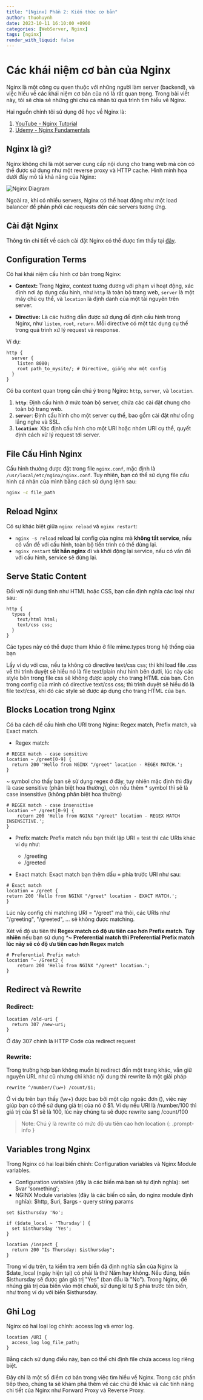 ```yaml
---
title: "[Nginx] Phần 2: Kiến thức cơ bản"
author: thuohuynh
date: 2023-10-11 16:10:00 +0900
categories: [WebServer, Nginx]
tags: [nginx]
render_with_liquid: false
---
```


# Các khái niệm cơ bản của Nginx

Nginx là một công cụ quen thuộc với những người làm server (backend), và việc hiểu về các khái niệm cơ bản của nó là rất quan trọng. Trong bài viết này, tôi sẽ chia sẻ những ghi chú cá nhân từ quá trình tìm hiểu về Nginx.

Hai nguồn chính tôi sử dụng để học về Nginx là:

1. [YouTube - Nginx Tutorial](https://www.youtube.com/watch?v=7VAI73roXaY)
2. [Udemy - Nginx Fundamentals](https://www.udemy.com/course/nginx-fundamentals/)

## Nginx là gì?

Nginx không chỉ là một server cung cấp nội dung cho trang web mà còn có thể được sử dụng như một reverse proxy và HTTP cache. Hình minh họa dưới đây mô tả khả năng của Nginx:

![Nginx Diagram](/assets/img/nginx/nginx-diagram.webp)

Ngoài ra, khi có nhiều servers, Nginx có thể hoạt động như một load balancer để phân phối các requests đến các servers tương ứng.

## Cài đặt Nginx

Thông tin chi tiết về cách cài đặt Nginx có thể được tìm thấy tại [đây](https://www.nginx.com/resources/wiki/start/topics/tutorials/install/).

## Configuration Terms

Có hai khái niệm cấu hình cơ bản trong Nginx:

- **Context:** Trong Nginx, context tương đương với phạm vi hoạt động, xác định nơi áp dụng cấu hình, như `http` là toàn bộ trang web, `server` là một máy chủ cụ thể, và `location` là định danh của một tài nguyên trên server.

- **Directive:** Là các hướng dẫn được sử dụng để định cấu hình trong Nginx, như `listen`, `root`, `return`. Mỗi directive có một tác dụng cụ thể trong quá trình xử lý request và response.

Ví dụ:

```nginx
http {
  server {
    listen 8080;
    root path_to_mysite/; # Directive, giống như một config
  }
}
```

Có ba context quan trọng cần chú ý trong Nginx: `http`, `server`, và `location`.

1. **`http`**: Định cấu hình ở mức toàn bộ server, chứa các cài đặt chung cho toàn bộ trang web.
2. **`server`**: Định cấu hình cho một server cụ thể, bao gồm cài đặt như cổng lắng nghe và SSL.
3. **`location`**: Xác định cấu hình cho một URI hoặc nhóm URI cụ thể, quyết định cách xử lý request tới server.

## File Cấu Hình Nginx

Cấu hình thường được đặt trong file `nginx.conf`, mặc định là `/usr/local/etc/nginx/nginx.conf`. Tuy nhiên, bạn có thể sử dụng file cấu hình cá nhân của mình bằng cách sử dụng lệnh sau:

```bash
nginx -c file_path
```

## Reload Nginx

Có sự khác biệt giữa `nginx reload` và `nginx restart`:

- `nginx -s reload` reload lại config của nginx mà **không tắt service**, nếu có vấn đề với cấu hình, toàn bộ tiến trình có thể dừng lại.
- `nginx restart` **tắt hẳn nginx** đi và khởi động lại service, nếu có vấn đề với cấu hình, service sẽ dừng lại.

## Serve Static Content

Đối với nội dung tĩnh như HTML hoặc CSS, bạn cần định nghĩa các loại như sau:

```nginx
http {
  types {
    text/html html;
    text/css css;
  }
}
```

Các types này có thể được tham khảo ở file mime.types trong hệ thống của bạn

Lấy ví dụ với css, nếu ta không có directive text/css css; thì khi load file .css về thì trình duyệt sẽ hiểu nó là file text/plain như hình bên dưới, lúc này các style bên trong file css sẽ không được apply cho trang HTML của bạn. Còn trong config của mình có directive text/css css; thì trình duyệt sẽ hiểu đó là file text/css, khi đó các style sẽ được áp dụng cho trang HTML của bạn.

## Blocks Location trong Nginx

Có ba cách để cấu hình cho URI trong Nginx: Regex match, Prefix match, và Exact match.

- Regex match: 

```nginx
# REGEX match - case sensitive
location ~ /greet[0-9] {
  return 200 'Hello from NGINX "/greet" location - REGEX MATCH.';
}
```
~ symbol cho thấy bạn sẽ sử dụng regex ở đây, tuy nhiên mặc định thì đây là case sensitive (phân biệt hoa thường), còn nếu thêm * symbol thì sẽ là case insensitive (không phân biệt hoa thường)

```nginx
# REGEX match - case insensitive
location ~* /greet[0-9] {
    return 200 'Hello from NGINX "/greet" location - REGEX MATCH INSENSITIVE.';
}
```

- Prefix match:
Prefix match nếu bạn thiết lập URI = test thì các URIs khác ví dụ như:
    - /greeting
    - /greeted

- Exact match:
Exact match bạn thêm dấu = phía trước URI như sau:

```nginx
# Exact match
location = /greet {
return 200 'Hello from NGINX "/greet" location - EXACT MATCH.';
}
```

Lúc này config chỉ matching URI = "/greet" mà thôi, các URIs như "/greeting", "/greeted", ... sẽ không được matching.

Xét về độ ưu tiên thì **Regex match có độ ưu tiên cao hơn Prefix match**. **Tuy nhiên** nếu bạn sử dụng **^~ Preferential match thì Preferential Prefix match lúc này sẽ có độ ưu tiên cao hơn Regex match**

```nginx
# Preferential Prefix match
location ^~ /Greet2 {
    return 200 'Hello from NGINX "/greet" location.';
}
```
## Redirect và Rewrite

### Redirect:

```nginx
location /old-uri {
  return 307 /new-uri;
}
```
Ở đây 307 chính là HTTP Code của redirect request

### Rewrite:
Trong trường hợp bạn không muốn bị redirect đến một trang khác, vẫn giữ nguyên URL như cũ nhưng chỉ khác nội dung thì rewrite là một giải pháp

```nginx
rewrite ^/number/(\w+) /count/$1;
```

Ở ví dụ trên bạn thấy (\w+) được bao bởi một cặp ngoặc đơn (), việc này giúp bạn có thể sử dụng giá trị của nó ở $1. Ví dụ nếu URI là /number/100 thì giá trị của $1 sẽ là 100, lúc này chúng ta sẽ được rewrite sang /count/100

> Note: 
Chú ý là rewrite có mức độ ưu tiên cao hơn location
{: .prompt-info }

## Variables trong Nginx

Trong Nginx có hai loại biến chính: Configuration variables và Nginx Module variables.
- Configuration variables (đây là các biến mà bạn sẽ tự định nghĩa): set $var 'something';
- NGINX Module variables (đây là các biến có sẵn, do nginx module định nghĩa): $http, $uri, $args - query string params

```nginx
set $isthursday 'No';

if ($date_local ~ 'Thursday') {
  set $isthursday 'Yes';
}

location /inspect {
  return 200 "Is Thursday: $isthursday";
}
```

Trong ví dụ trên, ta kiểm tra xem biến đã định nghĩa sẵn của Nginx là $date_local (ngày hiện tại) có phải là thứ Năm hay không. Nếu đúng, biến $isthursday sẽ được gán giá trị "Yes" (ban đầu là "No"). Trong Nginx, để nhúng giá trị của biến vào một chuỗi, sử dụng kí tự $ phía trước tên biến, như trong ví dụ với biến $isthursday.

## Ghi Log

Nginx có hai loại log chính: access log và error log.

```nginx
location /URI {
  access_log log_file_path;
}
```

Bằng cách sử dụng điều này, bạn có thể chỉ định file chứa access log riêng biệt.

Đây chỉ là một số điểm cơ bản trong việc tìm hiểu về Nginx. Trong các phần tiếp theo, chúng ta sẽ khám phá thêm về các chủ đề khác và các tính năng chi tiết của Nginx như Forward Proxy và Reverse Proxy.
